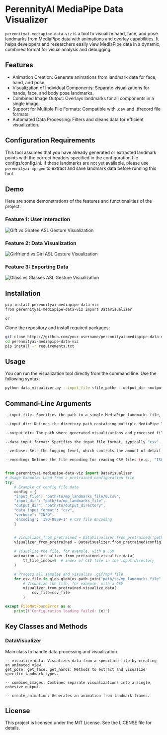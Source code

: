 # PerennityAI MediaPipe Data Visualizer
```perennityai-mediapipe-data-viz``` is a tool to visualize hand, face, and pose landmarks from MediaPipe data with animations and overlay capabilities. It helps developers and researchers easily view MediaPipe data in a dynamic, combined format for visual analysis and debugging.

## Features
- Animation Creation: Generate animations from landmark data for face, hand, and pose.
- Visualization of Individual Components: Separate visualizations for hands, face, and body pose landmarks.
- Combined Image Output: Overlays landmarks for all components in a single image.
- Support for Multiple File Formats: Compatible with .csv and .tfrecord file formats.
- Automated Data Processing: Filters and cleans data for efficient visualization.

## Configuration Requirements
This tool assumes that you have already generated or extracted landmark points with the correct headers specified in the configuration file configs/config.ini. If these landmarks are not yet available, please use ```perennityai-mp-gen``` to extract and save landmark data before running this tool.


## Demo

Here are some demonstrations of the features and functionalities of the project:

### Feature 1: User Interaction
![Gift vs Girafee ASL Gesture Visualization](demo/gift_girafee-demo.gif)

### Feature 2: Data Visualization
![Girlfriend vs Girl ASL Gesture Visualization](demo/girlfriend_girl-demo.gif)

### Feature 3: Exporting Data
![Glass vs Glasses ASL Gesture Visualization](demo/glass_glasses-demo.gif)


## Installation
```bash
pip install perennityai-mediapipe-data-viz
from perennityai-mediapipe-data-viz import DataVisualizer
```

```or```

Clone the repository and install required packages:

```bash
git clone https://github.com/your-username/perennityai-mediapipe-data-viz.git
cd perennityai-mediapipe-data-viz
pip install -r requirements.txt
```

## Usage
You can run the visualization tool directly from the command line. Use the following syntax:

```bash
python data_visualizer.py --input_file <file_path> --output_dir <output_directory> 
```

## Command-Line Arguments
```bash
--input_file: Specifies the path to a single MediaPipe landmarks file, typically in .csv format (e.g., path/to/mp_landmarks_file/0.csv). 

--input_dir: Defines the directory path containing multiple MediaPipe landmarks files. 

--output_dir: The path where generated visualizations and processed files will be saved (e.g., path/to/output_directory).

--data_input_format: Specifies the input file format, typically "csv". This tells the tool what file type to expect in input_file or input_dir.

--verbose: Sets the logging level, which controls the amount of detail in console output. Use "INFO" for general information, "DEBUG" for detailed diagnostic information, or "ERROR" to show only critical errors.

--encoding: Defines the file encoding for reading CSV files (e.g., "ISO-8859-1"). 
```


```python

from perennityai-mediapipe-data-viz import DataVisualizer
# Usage Example: Load from a pretrained configuration file
try:
    # Example of config file data
    config = {
    "input_file": "path/to/mp_landmarks_file/0.csv",
    "input_dir": "path/to/mp_landmarks_file",
    "output_dir": "path/to/output_directory",
    "data_input_format": "csv",
    "verbose": "INFO",
    'encoding': 'ISO-8859-1' # CSV file encoding
    }


    # visualizer_from_pretrained = DataVisualizer.from_pretrained('path/to/config.json')
    visualizer_from_pretrained = DataVisualizer.from_pretrained(config)
    
    # Visualize the file, for example, with a CSV
    animation = visualizer_from_pretrained.visualize_data(
        tf_file_index=0  # index of CSV file in the input directory
    )

    # Process all samples and visualize .gif/mp4 file.
    for csv_file in glob.glob(os.path.join("path/to/mp_landmarks_file", '*.csv')):
        # Visualize the file, for example, with a CSV
        visualizer_from_pretrained.visualize_data(
            csv_file=csv_file
        )

except FileNotFoundError as e:
    print(f"Configuration loading failed: {e}")
```

## Key Classes and Methods

### DataVisualizer
Main class to handle data processing and visualization.
```
-- visualize_data: Visualizes data from a specified file by creating an animated view.
get_pose, get_face, get_hands: Methods to extract and visualize specific landmark types.

-- combine_images: Combines separate visualizations into a single, cohesive output.

-- create_animation: Generates an animation from landmark frames.
```

## License
This project is licensed under the MIT License. See the LICENSE file for details.